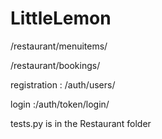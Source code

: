 # LittleLemon

/restaurant/menuitems/

/restaurant/bookings/


registration : /auth/users/



login :/auth/token/login/


tests.py is in the Restaurant folder
